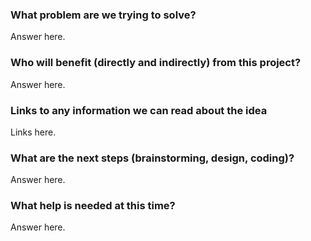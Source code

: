 ### What problem are we trying to solve?

Answer here.

### Who will benefit (directly and indirectly) from this project?

Answer here.

### Links to any information we can read about the idea

Links here.

### What are the next steps (brainstorming, design, coding)? 

Answer here.

### What help is needed at this time?

Answer here.
